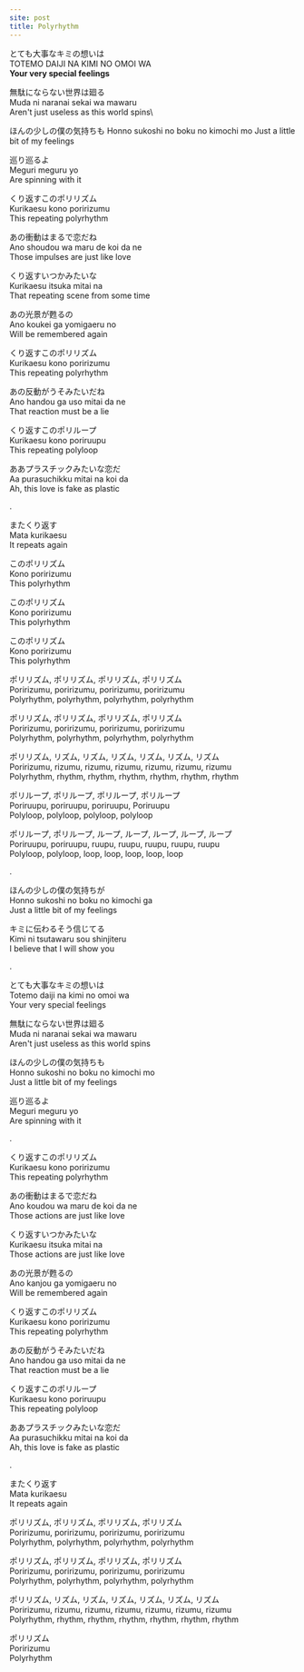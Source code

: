 ```yaml
---
site: post
title: Polyrhythm
---
```


とても大事なキミの想いは  
TOTEMO DAIJI NA KIMI NO OMOI WA  
**Your very special feelings**  

無駄にならない世界は廻る\
Muda ni naranai sekai wa mawaru\
Aren't just useless as this world spins\

ほんの少しの僕の気持ちも
Honno sukoshi no boku no kimochi mo
Just a little bit of my feelings

巡り巡るよ  
Meguri meguru yo  
Are spinning with it  
  
  
くり返すこのポリリズム  
Kurikaesu kono poririzumu  
This repeating polyrhythm  

あの衝動はまるで恋だね  
Ano shoudou wa maru de koi da ne  
Those impulses are just like love  

くり返すいつかみたいな  
Kurikaesu itsuka mitai na  
That repeating scene from some time  

あの光景が甦るの  
Ano koukei ga yomigaeru no  
Will be remembered again  

くり返すこのポリリズム  
Kurikaesu kono poririzumu  
This repeating polyrhythm  

あの反動がうそみたいだね  
Ano handou ga uso mitai da ne  
That reaction must be a lie  

くり返すこのポリループ  
Kurikaesu kono poriruupu  
This repeating polyloop  

ああプラスチックみたいな恋だ  
Aa purasuchikku mitai na koi da  
Ah, this love is fake as plastic  

.

またくり返す  
Mata kurikaesu  
It repeats again  

このポリリズム  
Kono poririzumu  
This polyrhythm  

このポリリズム  
Kono poririzumu  
This polyrhythm  

このポリリズム  
Kono poririzumu  
This polyrhythm  

ポリリズム, ポリリズム, ポリリズム, ポリリズム  
Poririzumu, poririzumu, poririzumu, poririzumu  
Polyrhythm, polyrhythm, polyrhythm, polyrhythm  

ポリリズム, ポリリズム, ポリリズム, ポリリズム  
Poririzumu, poririzumu, poririzumu, poririzumu  
Polyrhythm, polyrhythm, polyrhythm, polyrhythm  

ポリリズム, リズム, リズム, リズム, リズム, リズム, リズム  
Poririzumu, rizumu, rizumu, rizumu, rizumu, rizumu, rizumu  
Polyrhythm, rhythm, rhythm, rhythm, rhythm, rhythm, rhythm  

ポリループ, ポリループ, ポリループ, ポリループ  
Poriruupu, poriruupu, poriruupu, Poriruupu  
Polyloop, polyloop, polyloop, polyloop  

ポリループ, ポリループ, ループ, ループ, ループ, ループ, ループ  
Poriruupu, poriruupu, ruupu, ruupu, ruupu, ruupu, ruupu  
Polyloop, polyloop, loop, loop, loop, loop, loop  

.  

ほんの少しの僕の気持ちが  
Honno sukoshi no boku no kimochi ga  
Just a little bit of my feelings  

キミに伝わるそう信じてる  
Kimi ni tsutawaru sou shinjiteru  
I believe that I will show you  

.  

とても大事なキミの想いは  
Totemo daiji na kimi no omoi wa  
Your very special feelings  

無駄にならない世界は廻る  
Muda ni naranai sekai wa mawaru  
Aren't just useless as this world spins  

ほんの少しの僕の気持ちも  
Honno sukoshi no boku no kimochi mo  
Just a little bit of my feelings  

巡り巡るよ  
Meguri meguru yo  
Are spinning with it  

.  

くり返すこのポリリズム  
Kurikaesu kono poririzumu  
This repeating polyrhythm  

あの衝動はまるで恋だね  
Ano koudou wa maru de koi da ne  
Those actions are just like love  

くり返すいつかみたいな  
Kurikaesu itsuka mitai na  
Those actions are just like love

あの光景が甦るの  
Ano kanjou ga yomigaeru no  
Will be remembered again  

くり返すこのポリリズム  
Kurikaesu kono poririzumu  
This repeating polyrhythm  

あの反動がうそみたいだね  
Ano handou ga uso mitai da ne  
That reaction must be a lie  

くり返すこのポリループ  
Kurikaesu kono poriruupu  
This repeating polyloop  

ああプラスチックみたいな恋だ  
Aa purasuchikku mitai na koi da  
Ah, this love is fake as plastic  

.  

またくり返す             
Mata kurikaesu  
It repeats again  

ポリリズム, ポリリズム, ポリリズム, ポリリズム  
Poririzumu, poririzumu, poririzumu, poririzumu  
Polyrhythm, polyrhythm, polyrhythm, polyrhythm  

ポリリズム, ポリリズム, ポリリズム, ポリリズム  
Poririzumu, poririzumu, poririzumu, poririzumu  
Polyrhythm, polyrhythm, polyrhythm, polyrhythm  

ポリリズム, リズム, リズム, リズム, リズム, リズム, リズム  
Poririzumu, rizumu, rizumu, rizumu, rizumu, rizumu, rizumu  
Polyrhythm, rhythm, rhythm, rhythm, rhythm, rhythm, rhythm  

ポリリズム  
Poririzumu  
Polyrhythm  
